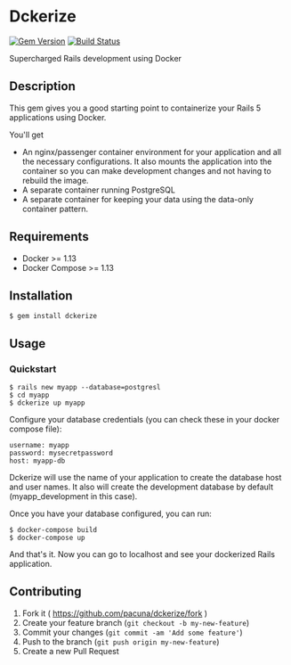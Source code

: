 # Dckerize
[![Gem Version](https://badge.fury.io/rb/dckerize.svg)](http://badge.fury.io/rb/dckerize)
[![Build Status](https://travis-ci.org/pacuna/dckerize.svg?branch=master)](https://travis-ci.org/pacuna/dckerize)

Supercharged Rails development using Docker

## Description

This gem gives you a good starting point to containerize your Rails 5 applications using Docker.

You'll get

- An nginx/passenger container environment for your application and all the necessary configurations. It also mounts the application into the container so you can make development changes and not having to rebuild the image.
- A separate container running PostgreSQL
- A separate container for keeping your data using the data-only container pattern.

## Requirements

- Docker >= 1.13
- Docker Compose >= 1.13

## Installation

    $ gem install dckerize

## Usage

### Quickstart

    $ rails new myapp --database=postgresl
    $ cd myapp
    $ dckerize up myapp

Configure your database credentials (you can check these in your docker compose file):

    username: myapp
    password: mysecretpassword
    host: myapp-db

Dckerize will use the name of your application to create the database host and user names.
It also will create the development database by default (myapp_development in this case).

Once you have your database configured, you can run:

```
$ docker-compose build
$ docker-compose up
```

And that's it. Now you can go to localhost and see your dockerized Rails application.

## Contributing

1. Fork it ( https://github.com/pacuna/dckerize/fork )
2. Create your feature branch (`git checkout -b my-new-feature`)
3. Commit your changes (`git commit -am 'Add some feature'`)
4. Push to the branch (`git push origin my-new-feature`)
5. Create a new Pull Request
